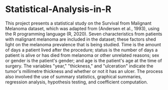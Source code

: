 # Statistical-Analysis-in-R
This project presents a statistical study on the Survival from Malignant Melanoma dataset, which was adapted from (Andersen et al., 1993), using the R programming language (R, 2020). Seven characteristics from patients with malignant melanoma are included in the dataset; these factors shed light on the melanoma prevalence that is being studied. Time is the amount of days a patient lived after the procedure; status is the number of days a patient is alive or has died from melanoma or other unrelated reasons; sex or gender is the patient's gender; and age is the patient's age at the time of surgery. The variables "year," "thickness," and "ulceration" indicate the tumor's millimetre thickness and whether or not it has an ulcer. The process also involved the use of summary statistics, graphical summaries, regression analysis, hypothesis testing, and coefficient computation.
